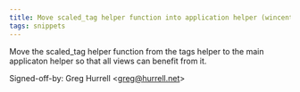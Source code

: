 ```yaml
---
title: Move scaled_tag helper function into application helper (wincent.com, 57f734a)
tags: snippets
---
```


Move the scaled_tag helper function from the tags helper to the main applicaton helper so that all views can benefit from it.

Signed-off-by: Greg Hurrell &lt;greg@hurrell.net&gt;
